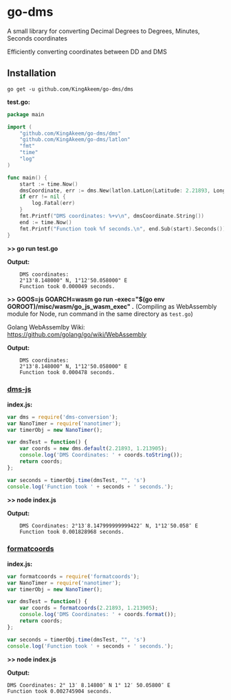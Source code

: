# go-dms
A small library for converting Decimal Degrees to Degrees, Minutes, Seconds coordinates

Efficiently converting coordinates between DD and DMS

## Installation

`go get -u github.com/KingAkeem/go-dms/dms`

**test.go:**
```go
package main

import (
    "github.com/KingAkeem/go-dms/dms"
    "github.com/KingAkeem/go-dms/latlon"
    "fmt"
    "time"
    "log"
)

func main() {
    start := time.Now()
    dmsCoordinate, err := dms.New(latlon.LatLon{Latitude: 2.21893, Longitude: 1.213905})
    if err != nil {
        log.Fatal(err)
    }
    fmt.Printf("DMS coordinates: %+v\n", dmsCoordinate.String()) 
    end := time.Now()
    fmt.Printf("Function took %f seconds.\n", end.Sub(start).Seconds())
}
```
**>> go run test.go**

**Output:**
```
    DMS coordinates:
    2°13'8.148000" N, 1°12'50.058000" E
    Function took 0.000049 seconds.
```

**>> GOOS=js GOARCH=wasm go run -exec="$(go env GOROOT)/misc/wasm/go_js_wasm_exec" .** (Compiling as WebAssembly module for Node, run command in the same directory as `test.go`)

Golang WebAssemlby Wiki: https://github.com/golang/go/wiki/WebAssembly

**Output:**
```
    DMS coordinates:
    2°13'8.148000" N, 1°12'50.058000" E
    Function took 0.000478 seconds.
```


### [dms-js](https://github.com/WSDOT-GIS/dms-js)

**index.js:**
```javascript
var dms = require('dms-conversion');
var NanoTimer = require('nanotimer');
var timerObj = new NanoTimer();

var dmsTest = function() {
    var coords = new dms.default(2.21893, 1.213905);
    console.log('DMS Coordinates: ' + coords.toString());
    return coords;
};

var seconds = timerObj.time(dmsTest, "", 's')
console.log('Function took ' + seconds + ' seconds.');
```

**>> node index.js**

**Output:** 
```
    DMS Coordinates: 2°13′8.147999999999422″ N, 1°12′50.058″ E
    Function took 0.001828968 seconds.
```


### [formatcoords](https://github.com/nerik/formatcoords)

**index.js:**
```javascript
var formatcoords = require('formatcoords');
var NanoTimer = require('nanotimer');
var timerObj = new NanoTimer();

var dmsTest = function() {
    var coords = formatcoords(2.21893, 1.213905);
    console.log('DMS Coordinates: ' + coords.format());
    return coords;
};

var seconds = timerObj.time(dmsTest, "", 's')
console.log('Function took ' + seconds + ' seconds.');
```

**>> node index.js**

**Output:** 
```
DMS Coordinates: 2° 13′ 8.14800″ N 1° 12′ 50.05800″ E
Function took 0.002745904 seconds.
```





